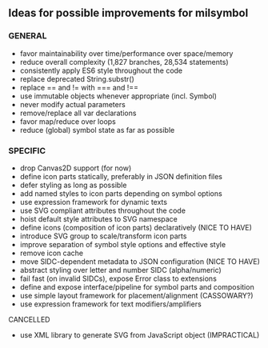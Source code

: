 ## Ideas for possible improvements for milsymbol

### GENERAL
* favor maintainability over time/performance over space/memory
* reduce overall complexity (1,827 branches, 28,534 statements)
* consistently apply ES6 style throughout the code
* replace deprecated String.substr()
* replace == and != with === and !==
* use immutable objects whenever appropriate (incl. Symbol)
* never modify actual parameters
* remove/replace all var declarations
* favor map/reduce over loops
* reduce (global) symbol state as far as possible

### SPECIFIC
* drop Canvas2D support (for now)
* define icon parts statically, preferably in JSON definition files
* defer styling as long as possible
* add named styles to icon parts depending on symbol options
* use expression framework for dynamic texts
* use SVG compliant attributes throughout the code
* hoist default style attributes to SVG namespace
* define icons (composition of icon parts) declaratively (NICE TO HAVE)
* introduce SVG group to scale/transform icon parts
* improve separation of symbol style options and effective style
* remove icon cache
* move SIDC-dependent metadata to JSON configuration (NICE TO HAVE)
* abstract styling over letter and number SIDC (alpha/numeric)
* fail fast (on invalid SIDCs), expose Error class to extensions
* define and expose interface/pipeline for symbol parts and composition
* use simple layout framework for placement/alignment (CASSOWARY?)
* use expression framework for text modifiers/amplifiers

CANCELLED
* use XML library to generate SVG from JavaScript object (IMPRACTICAL)

